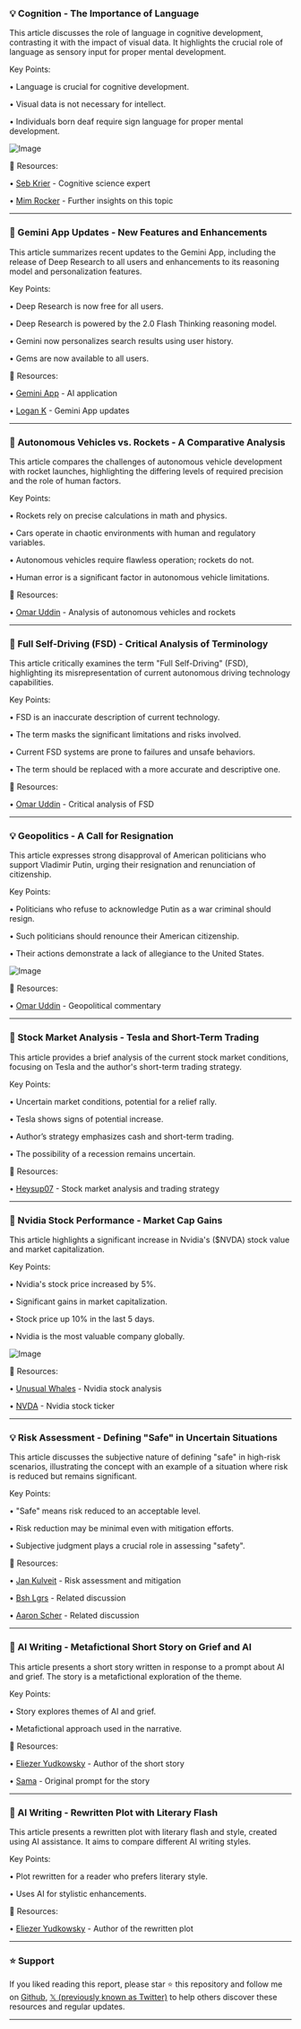### 💡 Cognition - The Importance of Language

This article discusses the role of language in cognitive development, contrasting it with the impact of visual data.  It highlights the crucial role of language as sensory input for proper mental development.

Key Points:

• Language is crucial for cognitive development.


• Visual data is not necessary for intellect.


• Individuals born deaf require sign language for proper mental development.


![Image](https://pbs.twimg.com/amplify_video_thumb/1900015734463283200/img/EgILB60SYwbHn1Px.jpg)

🔗 Resources:

• [Seb Krier](https://x.com/sebkrier) -  Cognitive science expert


• [Mim Rocker](https://x.com/mimrocker) -  Further insights on this topic


---

### 🚀 Gemini App Updates - New Features and Enhancements

This article summarizes recent updates to the Gemini App, including the release of Deep Research to all users and enhancements to its reasoning model and personalization features.

Key Points:

• Deep Research is now free for all users.


• Deep Research is powered by the 2.0 Flash Thinking reasoning model.


•  Gemini now personalizes search results using user history.


• Gems are now available to all users.


🔗 Resources:

• [Gemini App](https://x.com/GeminiApp) - AI application


• [Logan K](https://x.com/OfficialLoganK) -  Gemini App updates


---

### 🤖 Autonomous Vehicles vs. Rockets - A Comparative Analysis

This article compares the challenges of autonomous vehicle development with rocket launches, highlighting the differing levels of required precision and the role of human factors.

Key Points:

• Rockets rely on precise calculations in math and physics.


• Cars operate in chaotic environments with human and regulatory variables.


• Autonomous vehicles require flawless operation; rockets do not.


• Human error is a significant factor in autonomous vehicle limitations.


🔗 Resources:

• [Omar Uddin](https://x.com/omaruddin) -  Analysis of autonomous vehicles and rockets


---

### 🤖 Full Self-Driving (FSD) -  Critical Analysis of Terminology

This article critically examines the term "Full Self-Driving" (FSD), highlighting its misrepresentation of current autonomous driving technology capabilities.

Key Points:

• FSD is an inaccurate description of current technology.


• The term masks the significant limitations and risks involved.


• Current FSD systems are prone to failures and unsafe behaviors.


•  The term should be replaced with a more accurate and descriptive one.


🔗 Resources:

• [Omar Uddin](https://x.com/omaruddin) - Critical analysis of FSD


---

### 💡 Geopolitics -  A Call for Resignation

This article expresses strong disapproval of American politicians who support Vladimir Putin, urging their resignation and renunciation of citizenship.

Key Points:

• Politicians who refuse to acknowledge Putin as a war criminal should resign.


•  Such politicians should renounce their American citizenship.


• Their actions demonstrate a lack of allegiance to the United States.


![Image](https://pbs.twimg.com/media/GmE2wnwacAA6Jn7?format=jpg&name=small)


🔗 Resources:

• [Omar Uddin](https://x.com/omaruddin) - Geopolitical commentary


---

### 🚀 Stock Market Analysis - Tesla and Short-Term Trading

This article provides a brief analysis of the current stock market conditions, focusing on Tesla and the author's short-term trading strategy.

Key Points:

• Uncertain market conditions, potential for a relief rally.


•  Tesla shows signs of potential increase.


•  Author’s strategy emphasizes cash and short-term trading.


•  The possibility of a recession remains uncertain.


🔗 Resources:

• [Heysup07](https://x.com/Heysup07) - Stock market analysis and trading strategy


---

### 🚀 Nvidia Stock Performance - Market Cap Gains

This article highlights a significant increase in Nvidia's ($NVDA) stock value and market capitalization.

Key Points:

• Nvidia's stock price increased by 5%.


• Significant gains in market capitalization.


• Stock price up 10% in the last 5 days.


• Nvidia is the most valuable company globally.


![Image](https://pbs.twimg.com/media/GmBUnnObEAExHDm?format=jpg&name=small)

🔗 Resources:

• [Unusual Whales](https://x.com/unusual_whales) -  Nvidia stock analysis


• [NVDA](https://x.com/search?q=%24NVDA&src=cashtag_click) -  Nvidia stock ticker


---

### 💡 Risk Assessment - Defining "Safe" in Uncertain Situations

This article discusses the subjective nature of defining "safe" in high-risk scenarios, illustrating the concept with an example of a situation where risk is reduced but remains significant.

Key Points:

• "Safe" means risk reduced to an acceptable level.


• Risk reduction may be minimal even with mitigation efforts.


•  Subjective judgment plays a crucial role in assessing "safety".


🔗 Resources:

• [Jan Kulveit](https://x.com/jankulveit) - Risk assessment and mitigation


• [Bsh Lgrs](https://x.com/bshlgrs) -  Related discussion


• [Aaron Scher](https://x.com/aaronscher) -  Related discussion


---

### 🤖 AI Writing - Metafictional Short Story on Grief and AI

This article presents a short story written in response to a prompt about AI and grief.  The story is a metafictional exploration of the theme.


Key Points:

•  Story explores themes of AI and grief.


•  Metafictional approach used in the narrative.



🔗 Resources:

• [Eliezer Yudkowsky](https://x.com/ESYudkowsky) - Author of the short story


• [Sama](https://x.com/sama) -  Original prompt for the story


---

### 🤖 AI Writing - Rewritten Plot with Literary Flash

This article presents a rewritten plot with literary flash and style, created using AI assistance.  It aims to compare different AI writing styles.

Key Points:

•  Plot rewritten for a reader who prefers literary style.


•  Uses AI for stylistic enhancements.



🔗 Resources:

• [Eliezer Yudkowsky](https://x.com/ESYudkowsky) - Author of the rewritten plot


---

### ⭐️ Support

If you liked reading this report, please star ⭐️ this repository and follow me on [Github](https://github.com/Drix10), [𝕏 (previously known as Twitter)](https://x.com/DRIX_10_) to help others discover these resources and regular updates.

---
